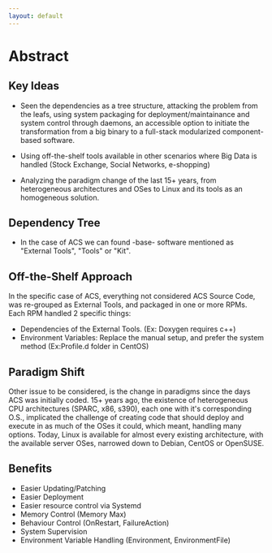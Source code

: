 ```yaml
---
layout: default
---
```


# [](#header-1) Abstract


## Key Ideas

- Seen the dependencies as a tree structure, attacking the problem from the leafs, using system packaging for deployment/maintainance and system control through daemons, an accessible option to initiate the transformation from a big binary to a full-stack modularized component-based software.

- Using off-the-shelf tools available in other scenarios where Big Data is handled (Stock Exchange, Social Networks, e-shopping)

- Analyzing the paradigm change of the last 15+ years, from heterogeneous architectures and OSes to Linux and its tools as an homogeneous solution.

## Dependency Tree

 - In the case of ACS we can found -base- software mentioned as "External Tools", "Tools" or "Kit".

## Off-the-Shelf Approach

In the specific case of ACS, everything not considered ACS Source Code, was re-grouped as External Tools, and packaged in one or more RPMs.
Each RPM handled 2 specific things:
 - Dependencies of the External Tools. (Ex: Doxygen requires c++)
 - Environment Variables: Replace the manual setup, and prefer the system method (Ex:Profile.d folder in CentOS)
 
## Paradigm Shift
Other issue to be considered, is the change in paradigms since the days ACS was initially coded. 15+ years ago, the existence of heterogeneous CPU
architectures (SPARC, x86, s390), each one with it's corresponding O.S., implicated the challenge of creating code that should deploy and execute in as much of the OSes it could, which meant, handling many options.
Today, Linux is available for almost every existing architecture, with the available server OSes, narrowed down to Debian, CentOS or OpenSUSE.

## [](#Benefits) Benefits
 - Easier Updating/Patching
 - Easier Deployment
 - Easier resource control via Systemd
  - Memory Control (Memory Max)
  - Behaviour Control (OnRestart, FailureAction)
  - System Supervision
  - Environment Variable Handling (Environment, EnvironmentFile)
